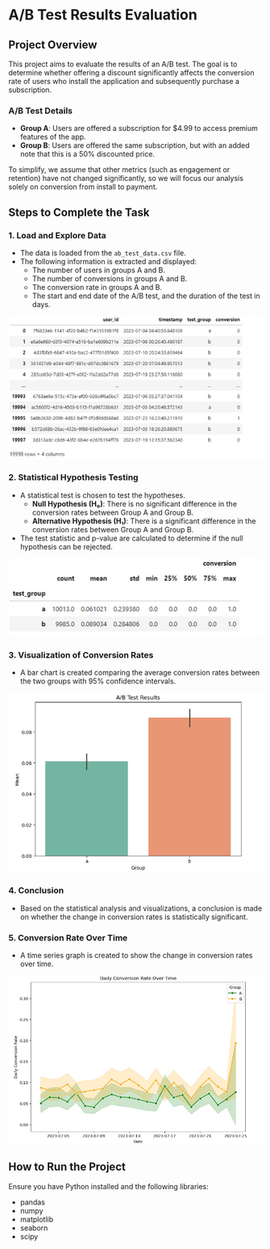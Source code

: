 # A/B Test Results Evaluation

## Project Overview

This project aims to evaluate the results of an A/B test. The goal is to determine whether offering a discount significantly affects the conversion rate of users who install the application and subsequently purchase a subscription.

### A/B Test Details

- **Group A**: Users are offered a subscription for $4.99 to access premium features of the app.
- **Group B**: Users are offered the same subscription, but with an added note that this is a 50% discounted price.

To simplify, we assume that other metrics (such as engagement or retention) have not changed significantly, so we will focus our analysis solely on conversion from install to payment.

## Steps to Complete the Task

### 1. Load and Explore Data

- The data is loaded from the `ab_test_data.csv` file.
- The following information is extracted and displayed:
  - The number of users in groups A and B.
  - The number of conversions in groups A and B.
  - The conversion rate in groups A and B.
  - The start and end date of the A/B test, and the duration of the test in days.

![Table](table.jpg)

### 2. Statistical Hypothesis Testing

- A statistical test is chosen to test the hypotheses.
  - **Null Hypothesis (H₀)**: There is no significant difference in the conversion rates between Group A and Group B.
  - **Alternative Hypothesis (H₁)**: There is a significant difference in the conversion rates between Group A and Group B.
- The test statistic and p-value are calculated to determine if the null hypothesis can be rejected.

![Statistics](statistics.jpg)

### 3. Visualization of Conversion Rates

- A bar chart is created comparing the average conversion rates between the two groups with 95% confidence intervals.

![A/B Test Result](AB_test_result.jpg)

### 4. Conclusion

- Based on the statistical analysis and visualizations, a conclusion is made on whether the change in conversion rates is statistically significant.

### 5. Conversion Rate Over Time

- A time series graph is created to show the change in conversion rates over time.

![Daily Conversion Rate Over Time](daily_conversion_rate_over_time.jpg)

## How to Run the Project

Ensure you have Python installed and the following libraries:

- pandas
- numpy
- matplotlib
- seaborn
- scipy